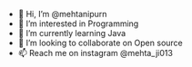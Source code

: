 - 👋 Hi, I’m @mehtanipurn
- 👀 I’m interested in Programming
- 🌱 I’m currently learning Java
- 💞️ I’m looking to collaborate on Open source
- 📫 Reach me on instagram @mehta_ji013

<!---
mehtanipurn/mehtanipurn is a ✨ special ✨ repository because its `README.md` (this file) appears on your GitHub profile.
You can click the Preview link to take a look at your changes.
--->

